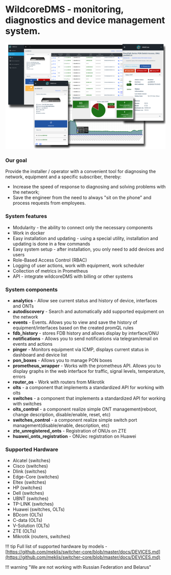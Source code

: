 # **WildcoreDMS** - monitoring, diagnostics and device management system.
![](./assets/main-logo.png)

### Our goal
Provide the installer / operator with a convenient tool for diagnosing the network, equipment and a specific subscriber,
thereby:

- Increase the speed of response to diagnosing and solving problems with the network;
- Save the engineer from the need to always "sit on the phone" and process requests from employees.


### System features
* Modularity - the ability to connect only the necessary components
* Work in docker
* Easy installation and updating - using a special utility, installation and updating is done in a few commands
* Easy system setup - after installation, you only need to add devices and users
* Role-Based Access Control (RBAC)
* Logging of user actions, work with equipment, work scheduler
* Collection of metrics in Prometheus
* API - integrate wildcoreDMS with billing or other systems

### System components
* **analytics** - Allow see current status and history of device, interfaces and ONTs
* **autodiscovery** - Search and automatically add supported equipment on the network
* **events** - Events. Allows you to view and save the history of equipment/interfaces based on the created promQL rules
* **fdb_history** - stores FDB history and allows display by interface/ONU
* **notifications** - Allows you to send notifications via telegram/email on events and actions
* **pinger** - Monitors equipment via ICMP, displays current status in dashboard and device list
* **pon_boxes** - Allows you to manage PON boxes
* **prometheus_wrapper** - Works with the prometheus API. Allows you to display graphs in the web interface for traffic, signal levels, temperature, errors
* **router_os** - Work with routers from Mikrotik
* **olts** - a component that implements a standardized API for working with olts
* **switches** - a component that implements a standardized API for working with switches 
* **olts_control** - a component realize simple ONT management(reboot, change description, disable/enable, reset, etc)
* **switches_control** - a component realize simple switch port management(disable/enable, description, etc)
* **zte_unregistered_onts** - Registration of ONUs on ZTE
* **huawei_onts_registration** - ONUec registration on Huawei
 
### Supported Hardware
* Alcatel (switches)
* Cisco (switches)
* Dlink (switches)
* Edge-Core (switches)
* Eltex (switches)
* HP (switches)
* Dell (switches)
* UBNT (switches)
* TP-LINK (switches)
* Huawei (switches, OLTs)
* BDcom (OLTs)
* C-data (OLTs)
* V-Solution (OLTs)
* ZTE (OLTs)
* Mikrotik (routers, switches)

!!! tip
    Full list of supported hardware by models - [https://github.com/meklis/switcher-core/blob/master/docs/DEVICES.md](https://github.com/meklis/switcher-core/blob/master/docs/DEVICES.md)


!!! warning "We are not working with Russian Federation and Belarus"
